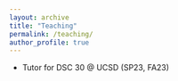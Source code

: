 ```yaml
---
layout: archive
title: "Teaching"
permalink: /teaching/
author_profile: true
---
```


- Tutor for DSC 30 @ UCSD (SP23, FA23)

<!-- {% include base_path %}

{% for post in site.teaching reversed %}
  {% include archive-single.html %}
{% endfor %} -->
